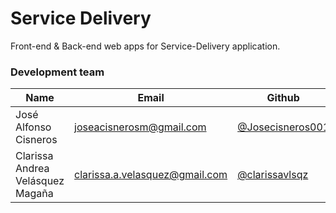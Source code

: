 # Service Delivery
Front-end & Back-end web apps for Service-Delivery application.

### Development team

| Name | Email | Github | Role |
| ---- | ----- | ------ | ---- |
| José Alfonso Cisneros	 | [joseacisnerosm@gmail.com](mailto:joseacisnerosm@gmail.com) | [@Josecisneros001](https://github.com/Josecisneros001) | Developer |
| Clarissa Andrea Velásquez Magaña	 | [clarissa.a.velasquez@gmail.com](mailto:clarissa.a.velasquez@gmail.com) | [@clarissavlsqz](https://github.com/clarissavlsqz) | Developer |
